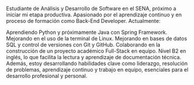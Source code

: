 Estudiante de Análisis y Desarrollo de Software en el SENA, próximo a iniciar mi etapa productiva. Apasionado por el aprendizaje continuo y en proceso de formación como Back-End Developer. Actualmente:

Aprendiendo Python y próximamente Java con Spring Framework.
Mejorando en el uso de la terminal de Linux.
Mejorando en bases de datos SQL y control de versiones con Git y GitHub.
Colaborando en la construcción de un proyecto académico Full-Stack en equipo.
Nivel B2 en inglés, lo que facilita la lectura y aprendizaje de documentación técnica.
Además, estoy desarrollando habilidades clave como liderazgo, resolución de problemas, aprendizaje continuo y trabajo en equipo, esenciales para el desarrollo profesional y personal.
<!---
Dixon07Marino/Dixon07Marino is a ✨ special ✨ repository because its `README.md` (this file) appears on your GitHub profile.
You can click the Preview link to take a look at your changes.
--->
